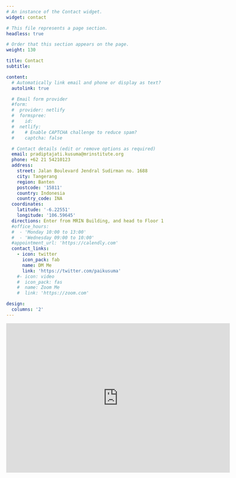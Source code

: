 ```yaml
---
# An instance of the Contact widget.
widget: contact

# This file represents a page section.
headless: true

# Order that this section appears on the page.
weight: 130

title: Contact
subtitle:

content:
  # Automatically link email and phone or display as text?
  autolink: true

  # Email form provider
  #form:
  #  provider: netlify
  #  formspree:
  #    id:
  #  netlify:
  #    # Enable CAPTCHA challenge to reduce spam?
  #    captcha: false

  # Contact details (edit or remove options as required)
  email: pradiptajati.kusuma@mrinstitute.org
  phone: +62 21 54210123
  address:
    street: Jalan Boulevard Jendral Sudirman no. 1688
    city: Tangerang
    region: Banten
    postcode: '15811'
    country: Indonesia
    country_code: INA
  coordinates:
    latitude: '-6.22551'
    longitude: '106.59645'
  directions: Enter from MRIN Building, and head to Floor 1
  #office_hours:
  #  - 'Monday 10:00 to 13:00'
  #  - 'Wednesday 09:00 to 10:00'
  #appointment_url: 'https://calendly.com'
  contact_links:
    - icon: twitter
      icon_pack: fab
      name: DM Me
      link: 'https://twitter.com/paikusuma'
    #- icon: video
    #  icon_pack: fas
    #  name: Zoom Me
    #  link: 'https://zoom.com'

design:
  columns: '2'
---
```


<iframe src="https://www.google.com/maps/embed?pb=!1m18!1m12!1m3!1d3966.2895073961186!2d106.59426211530008!3d-6.225507162705309!2m3!1f0!2f0!3f0!3m2!1i1024!2i768!4f13.1!3m3!1m2!1s0x2e69fc279de141d7%3A0xaa3d029ec51eabfb!2sMochtar%20Riady%20Institute%20For%20Nanotechnology!5e0!3m2!1sen!2sid!4v1660299460774!5m2!1sen!2sid" width="600" height="400" style="border:0;" allowfullscreen="" loading="lazy" referrerpolicy="no-referrer-when-downgrade"></iframe>
